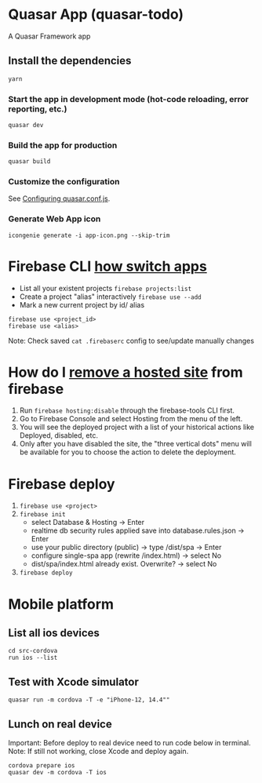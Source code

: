 # Quasar App (quasar-todo)

A Quasar Framework app

## Install the dependencies
```bash
yarn
```

### Start the app in development mode (hot-code reloading, error reporting, etc.)
```bash
quasar dev
```


### Build the app for production
```bash
quasar build
```

### Customize the configuration
See [Configuring quasar.conf.js](https://quasar.dev/quasar-cli/quasar-conf-js).


### Generate Web App icon
```
icongenie generate -i app-icon.png --skip-trim
```

# Firebase CLI [how switch apps](https://stackoverflow.com/questions/36432458/how-do-i-switch-apps-from-the-firebase-cli)

- List all your existent projects
```firebase projects:list```
- Create a project "alias" interactively
```firebase use --add```
- Mark a new current project by id/ alias
```
firebase use <project_id>
firebase use <alias>
```

Note: Check saved ```cat .firebaserc``` config to see/update manually changes

# How do I [remove a hosted site](https://stackoverflow.com/questions/42591099/how-do-i-remove-a-hosted-site-from-firebase) from firebase
1. Run ```firebase hosting:disable``` through the firebase-tools CLI first.
2. Go to Firebase Console and select Hosting from the menu of the left.
3. You will see the deployed project with a list of your historical actions like Deployed, disabled, etc.
4. Only after you have disabled the site, the "three vertical dots" menu will be available for you to choose the action to delete the deployment.


# Firebase deploy
1. ```firebase use <project>```
2. ```firebase init```
    - select Database & Hosting -> Enter
    - realtime db security rules applied save into database.rules.json -> Enter
    - use your public directory (public) -> type /dist/spa -> Enter
    - configure single-spa app (rewrite /index.html) -> select No
    - dist/spa/index.html already exist. Overwrite? -> select No
3.  ```firebase deploy```

# Mobile platform
## List all ios devices
```
cd src-cordova
run ios --list
```

## Test with Xcode simulator
```quasar run -m cordova -T -e "iPhone-12, 14.4""```

## Lunch on real device
Important: Before deploy to real device need to run code below in terminal.
Note: If still not working, close Xcode and deploy again.
```
cordova prepare ios
quasar dev -m cordova -T ios
```

